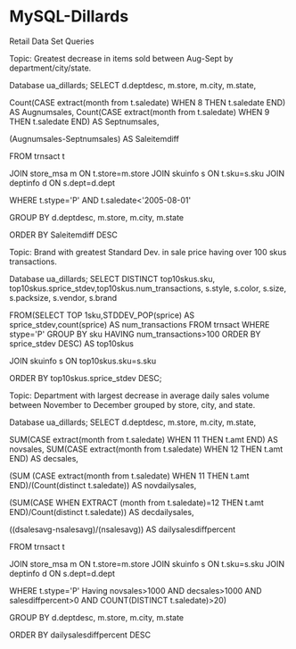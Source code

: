 # MySQL-Dillards
Retail Data Set Queries  

Topic: Greatest decrease in items sold between Aug-Sept by department/city/state.

Database ua_dillards;
SELECT d.deptdesc, m.store, m.city, m.state,

Count(CASE extract(month from t.saledate) WHEN 8 THEN t.saledate END) AS Augnumsales,
Count(CASE extract(month from t.saledate) WHEN 9 THEN t.saledate END) AS Septnumsales,

(Augnumsales-Septnumsales) AS Saleitemdiff

FROM trnsact t

JOIN store_msa m ON t.store=m.store 
JOIN skuinfo s ON t.sku=s.sku
JOIN deptinfo d ON s.dept=d.dept

WHERE t.stype='P' AND t.saledate<'2005-08-01'

GROUP BY d.deptdesc, m.store, m.city, m.state

ORDER BY Saleitemdiff DESC


 Topic: Brand with greatest Standard Dev. in sale price having  over 100 skus transactions. 


Database ua_dillards;
SELECT DISTINCT top10skus.sku, top10skus.sprice_stdev,top10skus.num_transactions, s.style, s.color, s.size, s.packsize, s.vendor, s.brand

FROM(SELECT TOP 1sku,STDDEV_POP(sprice) AS sprice_stdev,count(sprice) AS num_transactions
FROM trnsact
WHERE stype='P'
GROUP BY sku
HAVING num_transactions>100
ORDER BY sprice_stdev DESC) AS top10skus

JOIN skuinfo s
ON top10skus.sku=s.sku

ORDER BY top10skus.sprice_stdev DESC;



Topic: Department with largest decrease in average daily sales volume between November to December grouped by store, city, and state.


Database ua_dillards;
SELECT d.deptdesc, m.store, m.city, m.state,

SUM(CASE extract(month from t.saledate) WHEN 11 THEN t.amt END) AS novsales,
SUM(CASE extract(month from t.saledate) WHEN 12 THEN t.amt END) AS decsales,

(SUM (CASE extract(month from t.saledate) WHEN 11 THEN t.amt END)/(Count(distinct t.saledate)) AS novdailysales,

(SUM(CASE WHEN EXTRACT (month from t.saledate)=12 THEN t.amt END)/Count(distinct t.saledate)) AS decdailysales,

((dsalesavg-nsalesavg)/(nsalesavg)) AS dailysalesdiffpercent

FROM trnsact t

JOIN store_msa m ON t.store=m.store 
JOIN skuinfo s ON t.sku=s.sku
JOIN deptinfo d ON s.dept=d.dept

WHERE t.stype='P'
Having novsales>1000 
AND decsales>1000 
AND salesdiffpercent>0 
AND COUNT(DISTINCT t.saledate)>20)


GROUP BY d.deptdesc, m.store, m.city, m.state

ORDER BY dailysalesdiffpercent DESC




